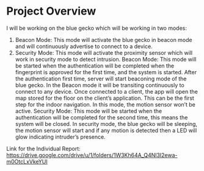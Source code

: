 # Project Overview

I will be working on the blue gecko which will be working in two modes:
1.	Beacon Mode: This mode will activate the blue gecko in beacon mode and will continuously advertise to connect to a device.
2.	Security Mode: This mode will activate the proximity sensor which will work in security mode to detect intrusion.
Beacon Mode: This mode will be started when the authentication will be completed when the fingerprint is approved for the first time, and the system is started. After the authentication first time, server will start beaconing mode of the blue gecko. In the Beacon mode it will be transiting continuously to connect to any device. Once connected to a client, the app will open the map stored for the floor on the client’s application. This can be the first step for the indoor navigation. In this mode, the motion sensor won’t be active.
Security Mode: This mode will be started when the authentication will be completed for the second time, this means the system will be closed.  In security mode, the blue gecko will be sleeping, the motion sensor will start and if any motion is detected then a LED will glow indicating intruder’s presence.

Link for the Individual Report: https://drive.google.com/drive/u/1/folders/1W3Kh64A_Q4Nl3I2ewa-m0OtcLxVkeYUI